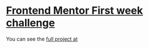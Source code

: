 # <ins>Frontend Mentor First week challenge</ins>

You can see the [full project at](https://preview-card.kevinchisholm.info)

